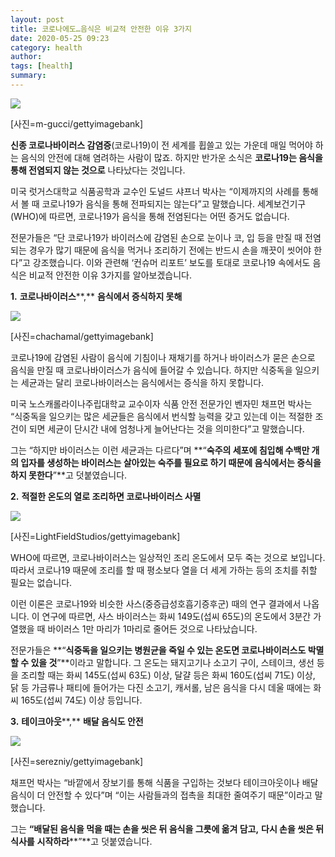 ```yaml
---
layout: post
title: 코로나에도…음식은 비교적 안전한 이유 3가지
date: 2020-05-25 09:23
category: health
author: 
tags: [health]
summary: 
---
```



[![](https://post-phinf.pstatic.net/MjAyMDA0MDdfMjA0/MDAxNTg2MjIwODcyMDg2.FIAuqJpjGqAYpfUYD0mHbvFp-XZN5J-PcZpIZvClw1sg.0pFtzwFHzFGpIikvShxtAswS9ydfSzDk8fR0_oiH1vcg.JPEG/m-gucci.jpg?type=w1200)](https://post.naver.com/viewer/postView.nhn?volumeNo=27929114&memberNo=6289885#)

[사진=m-gucci/gettyimagebank]

**신종 코로나바이러스 감염증**(코로나19)이 전 세계를 휩쓸고 있는 가운데 매일 먹어야 하는 음식의 안전에 대해 염려하는 사람이 많죠. 하지만 반가운 소식은  **코로나****19****는 음식을 통해 전염되지 않는 것으로**  나타났다는 것입니다.  
  
미국 럿거스대학교 식품공학과 교수인 도널드 샤프너 박사는 “이제까지의 사례를 통해서 볼 때 코로나19가 음식을 통해 전파되지는 않는다”고 말했습니다. 세계보건기구(WHO)에 따르면, 코로나19가 음식을 통해 전염된다는 어떤 증거도 없습니다.  
  
전문가들은 “단 코로나19가 바이러스에 감염된 손으로 눈이나 코, 입 등을 만질 때 전염되는 경우가 많기 때문에 음식을 먹거나 조리하기 전에는 반드시 손을 깨끗이 씻어야 한다”고 강조했습니다. 이와 관련해 ‘컨슈머 리포트’ 보도를 토대로 코로나19 속에서도 음식은 비교적 안전한 이유 3가지를 알아보겠습니다.  
  
  
  
**1.** **코로나바이러스****,** **음식에서 증식하지 못해**

[![](https://post-phinf.pstatic.net/MjAyMDA0MDdfMjQ3/MDAxNTg2MjIwNDQ5OTEy.06ahrvDUwoVsFh6GYYqki80RyorxiwV334HGJR4IWYgg._S2dsP-Ma4LtsmzqeusXYn4Gk1xvsmqWAou8zxrnVAUg.JPEG/chachamal.jpg?type=w1200)](https://post.naver.com/viewer/postView.nhn?volumeNo=27929114&memberNo=6289885#)

[사진=chachamal/gettyimagebank]

코로나19에 감염된 사람이 음식에 기침이나 재채기를 하거나 바이러스가 묻은 손으로 음식을 만질 때 코로나바이러스가 음식에 들어갈 수 있습니다. 하지만 식중독을 일으키는 세균과는 달리 코로나바이러스는 음식에서는 증식을 하지 못합니다.  
  
미국 노스캐롤라이나주립대학교 교수이자 식품 안전 전문가인 벤자민 채프먼 박사는 “식중독을 일으키는 많은 세균들은 음식에서 번식할 능력을 갖고 있는데 이는 적절한 조건이 되면 세균이 단시간 내에 엄청나게 늘어난다는 것을 의미한다”고 말했습니다.  
  
그는 “하지만 바이러스는 이런 세균과는 다르다”며  **“****숙주의 세포에 침입해 수백만 개의 입자를 생성하는 바이러스는 살아있는 숙주를 필요로 하기 때문에 음식에서는 증식을 하지** **못한다****”**고 덧붙였습니다.  
  
  
**2.** **적절한 온도의 열로 조리하면 코로나바이러스 사멸**  

[![](https://post-phinf.pstatic.net/MjAyMDA0MDdfMTQx/MDAxNTg2MjM5NDM1ODI1.MiRMMtQykh4THij_iWQmAHHa_Oc9Am9JSsVyoPhm154g.KVIDGmrJzqK6Grd3tzFAcaTL7ihTN7-96sCC5BBHTzEg.JPEG/LightFieldStudios.jpg?type=w1200)](https://post.naver.com/viewer/postView.nhn?volumeNo=27929114&memberNo=6289885#)

[사진=LightFieldStudios/gettyimagebank]

WHO에 따르면, 코로나바이러스는 일상적인 조리 온도에서 모두 죽는 것으로 보입니다. 따라서 코로나19 때문에 조리를 할 때 평소보다 열을 더 세게 가하는 등의 조치를 취할 필요는 없습니다.  
  
이런 이론은 코로나19와 비슷한 사스(중증급성호흡기증후군) 때의 연구 결과에서 나옵니다. 이 연구에 따르면, 사스 바이러스는 화씨 149도(섭씨 65도)의 온도에서 3분간 가열했을 때 바이러스 1만 마리가 1마리로 줄어든 것으로 나타났습니다.  
  
전문가들은  **“****식중독을 일으키는 병원균을 죽일 수 있는 온도면 코로나바이러스도 박멸할 수 있을 것****”**이라고 말합니다. 그 온도는 돼지고기나 소고기 구이, 스테이크, 생선 등을 조리할 때는 화씨 145도(섭씨 63도) 이상, 달걀 등은 화씨 160도(섭씨 71도) 이상, 닭 등 가금류나 패티에 들어가는 다진 소고기, 캐서롤, 남은 음식을 다시 데울 때에는 화씨 165도(섭씨 74도) 이상 등입니다.  
  
  
**3.** **테이크아웃****,** **배달 음식도 안전**  

[![](https://post-phinf.pstatic.net/MjAyMDA0MDdfMjg4/MDAxNTg2MjM5ODE5MjM1._i0iHkjb-GJj6_wbirT7cEz1_oNrYBBa3kiguCToZdgg.YF8KUVs-US5tDF4UbeyQO7irUoUY6kkDPLgcJ1sfqusg.JPEG/serezniy.jpg?type=w1200)](https://post.naver.com/viewer/postView.nhn?volumeNo=27929114&memberNo=6289885#)

[사진=serezniy/gettyimagebank]

채프먼 박사는 “바깥에서 장보기를 통해 식품을 구입하는 것보다 테이크아웃이나 배달 음식이 더 안전할 수 있다”며 “이는 사람들과의 접촉을 최대한 줄여주기 때문”이라고 말했습니다.  
  
그는  **“****배달된 음식을 먹을 때는 손을 씻은 뒤 음식을 그릇에 옮겨 담고****,** **다시 손을 씻은 뒤 식사를** **시작하라****”**고 덧붙였습니다.

